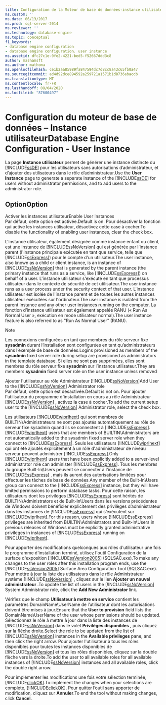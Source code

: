 ```yaml
---
title: Configuration de la Moteur de base de données-instance utilisateur | Microsoft Docs
ms.custom: ''
ms.date: 06/13/2017
ms.prod: sql-server-2014
ms.reviewer: ''
ms.technology: database-engine
ms.topic: conceptual
f1_keywords:
- database engine configuration
- database engine configuration, user instance
ms.assetid: dfc27c1e-0fe2-4221-bed5-f52667ddd3c8
author: mashamsft
ms.author: mathoma
ms.openlocfilehash: ce1b2aa85989fa847594dc7d8cc8a43c65fb0a47
ms.sourcegitcommit: ad4d92dce894592a259721a1571b1d8736abacdb
ms.translationtype: MT
ms.contentlocale: fr-FR
ms.lasthandoff: 08/04/2020
ms.locfileid: "87600497"
---
```

# <a name="database-engine-configuration---user-instance"></a><span data-ttu-id="65233-102">Configuration du moteur de base de données – Instance utilisateur</span><span class="sxs-lookup"><span data-stu-id="65233-102">Database Engine Configuration - User Instance</span></span>
  <span data-ttu-id="65233-103">La page **Instance utilisateur** permet de générer une instance distincte du [!INCLUDE[ssDE](../../includes/ssde-md.md)] pour les utilisateurs sans autorisations d’administrateur, et d’ajouter des utilisateurs dans le rôle d’administrateur.</span><span class="sxs-lookup"><span data-stu-id="65233-103">Use the **User Instance** page to generate a separate instance of the [!INCLUDE[ssDE](../../includes/ssde-md.md)] for users without administrator permissions, and to add users to the administrator role.</span></span>  
  
## <a name="option"></a><span data-ttu-id="65233-104">Option</span><span class="sxs-lookup"><span data-stu-id="65233-104">Option</span></span>  
 <span data-ttu-id="65233-105">Activer les instances utilisateur</span><span class="sxs-lookup"><span data-stu-id="65233-105">Enable User Instances</span></span>  
 <span data-ttu-id="65233-106">Par défaut, cette option est activée.</span><span class="sxs-lookup"><span data-stu-id="65233-106">Default is on.</span></span> <span data-ttu-id="65233-107">Pour désactiver la fonction qui active les instances utilisateur, désactivez cette case à cocher.</span><span class="sxs-lookup"><span data-stu-id="65233-107">To disable the functionality of enabling user instances, clear the check box.</span></span>  
  
 <span data-ttu-id="65233-108">L'instance utilisateur, également désignée comme instance enfant ou client, est une instance de [!INCLUDE[ssNoVersion](../../includes/ssnoversion-md.md)] qui est générée par l'instance parent (l'instance principale exécutée en tant que service, telle que [!INCLUDE[ssExpress](../../includes/ssexpress-md.md)]) pour le compte d'un utilisateur.</span><span class="sxs-lookup"><span data-stu-id="65233-108">The user instance, also known as a child or client instance, is an instance of [!INCLUDE[ssNoVersion](../../includes/ssnoversion-md.md)] that is generated by the parent instance (the primary instance that runs as a service, like [!INCLUDE[ssExpress](../../includes/ssexpress-md.md)]) on behalf of a user.</span></span> <span data-ttu-id="65233-109">L'instance utilisateur s'exécute en tant que processus utilisateur dans le contexte de sécurité de cet utilisateur.</span><span class="sxs-lookup"><span data-stu-id="65233-109">The user instance runs as a user process under the security context of that user.</span></span> <span data-ttu-id="65233-110">L'instance utilisateur est isolée de l'instance parent et de toutes les autres instances utilisateur exécutées sur l'ordinateur.</span><span class="sxs-lookup"><span data-stu-id="65233-110">The user instance is isolated from the parent instance and any other user instances running on the computer.</span></span> <span data-ttu-id="65233-111">La fonction d’instance utilisateur est également appelée RANU (« Run As Normal User », exécution en mode utilisateur normal).</span><span class="sxs-lookup"><span data-stu-id="65233-111">The user instance feature is also referred to as "Run As Normal User" (RANU).</span></span>  
  
> [!NOTE]  
>  <span data-ttu-id="65233-112">Les connexions configurées en tant que membres du rôle serveur fixe **sysadmin** durant l’installation sont configurées en tant qu’administrateurs dans l’exemple de base de données.</span><span class="sxs-lookup"><span data-stu-id="65233-112">Logins provisioned as members of the **sysadmin** fixed server role during setup are provisioned as administrators in the template database.</span></span> <span data-ttu-id="65233-113">Si elles ne sont pas supprimées, elles sont membres du rôle serveur fixe **sysadmin** sur l’instance utilisateur.</span><span class="sxs-lookup"><span data-stu-id="65233-113">They are members **sysadmin** fixed server role on the user instance unless removed</span></span>  
  
 <span data-ttu-id="65233-114">Ajouter l'utilisateur au rôle Administrateur [!INCLUDE[ssNoVersion](../../includes/ssnoversion-md.md)]</span><span class="sxs-lookup"><span data-stu-id="65233-114">Add User to the [!INCLUDE[ssNoVersion](../../includes/ssnoversion-md.md)] Administrator role</span></span>  
 <span data-ttu-id="65233-115">Par défaut, cette option est désactivée.</span><span class="sxs-lookup"><span data-stu-id="65233-115">Default is not on.</span></span> <span data-ttu-id="65233-116">Pour ajouter l'utilisateur du programme d'installation en cours au rôle Administrateur [!INCLUDE[ssNoVersion](../../includes/ssnoversion-md.md)] , activez la case à cocher.</span><span class="sxs-lookup"><span data-stu-id="65233-116">To add the current setup user to the [!INCLUDE[ssNoVersion](../../includes/ssnoversion-md.md)] Administrator role, select the check box.</span></span>  
  
 <span data-ttu-id="65233-117">Les utilisateurs [!INCLUDE[wiprlhext](../../includes/wiprlhext-md.md)] qui sont membres de BUILTIN\Administrateurs ne sont pas ajoutés automatiquement au rôle de serveur fixe sysadmin quand ils se connectent à [!INCLUDE[ssExpress](../../includes/ssexpress-md.md)].</span><span class="sxs-lookup"><span data-stu-id="65233-117">[!INCLUDE[wiprlhext](../../includes/wiprlhext-md.md)] users that are members of BUILTIN\Administrators are not automatically added to the sysadmin fixed server role when they connect to [!INCLUDE[ssExpress](../../includes/ssexpress-md.md)].</span></span> <span data-ttu-id="65233-118">Seuls les utilisateurs [!INCLUDE[wiprlhext](../../includes/wiprlhext-md.md)] qui ont été ajoutés explicitement à un rôle d'administrateur de niveau serveur peuvent administrer [!INCLUDE[ssExpress](../../includes/ssexpress-md.md)].</span><span class="sxs-lookup"><span data-stu-id="65233-118">Only [!INCLUDE[wiprlhext](../../includes/wiprlhext-md.md)] users that have been explicitly added to a server-level administrator role can administer [!INCLUDE[ssExpress](../../includes/ssexpress-md.md)].</span></span> <span data-ttu-id="65233-119">Tous les membres du groupe Built-In\Users peuvent se connecter à l'instance de [!INCLUDE[ssExpress](../../includes/ssexpress-md.md)] , mais ils auront des autorisations limitées pour effectuer les tâches de base de données.</span><span class="sxs-lookup"><span data-stu-id="65233-119">Any member of the Built-In\Users group can connect to the [!INCLUDE[ssExpress](../../includes/ssexpress-md.md)] instance, but they will have limited permissions to perform database tasks.</span></span> <span data-ttu-id="65233-120">Pour cette raison, les utilisateurs dont les privilèges [!INCLUDE[ssExpress](../../includes/ssexpress-md.md)] sont hérités de BUILTIN\Administrators et de Built-In\Users dans les versions précédentes de Windows doivent bénéficier explicitement des privilèges d’administrateur dans les instances de [!INCLUDE[ssExpress](../../includes/ssexpress-md.md)] qui s’exécutent sur [!INCLUDE[wiprlhext](../../includes/wiprlhext-md.md)].</span><span class="sxs-lookup"><span data-stu-id="65233-120">For this reason, users whose [!INCLUDE[ssExpress](../../includes/ssexpress-md.md)] privileges are inherited from BUILTIN\Administrators and Built-In\Users in previous releases of Windows must be explicitly granted administrative privileges in instances of [!INCLUDE[ssExpress](../../includes/ssexpress-md.md)] running on [!INCLUDE[wiprlhext](../../includes/wiprlhext-md.md)].</span></span>  
  
 <span data-ttu-id="65233-121">Pour apporter des modifications quelconques aux rôles d'utilisateur une fois le programme d'installation terminé, utilisez l'outil Configuration de la surface d'exposition [!INCLUDE[ssVersion2005](../../includes/ssversion2005-md.md)] (SQLSAC.exe).</span><span class="sxs-lookup"><span data-stu-id="65233-121">To make any changes to the user roles after this installation program ends, use the [!INCLUDE[ssVersion2005](../../includes/ssversion2005-md.md)] Surface Area Configuration Tool (SQLSAC.exe).</span></span> <span data-ttu-id="65233-122">Pour mettre à jour la liste des utilisateurs dans le rôle Administrateur système [!INCLUDE[ssNoVersion](../../includes/ssnoversion-md.md)] , cliquez sur le lien **Ajouter un nouvel administrateur** .</span><span class="sxs-lookup"><span data-stu-id="65233-122">To update the list of users in the [!INCLUDE[ssNoVersion](../../includes/ssnoversion-md.md)] System Administrator role, click the **Add New Administrator** link.</span></span>  
  
 <span data-ttu-id="65233-123">Vérifiez que le champ **Utilisateur à mettre en service** contient les paramètres DomainName\UserName de l’utilisateur dont les autorisations doivent être mises à jour.</span><span class="sxs-lookup"><span data-stu-id="65233-123">Ensure that the **User to provision** field lists the DomainName\UserName of the user whose permissions should be updated.</span></span> <span data-ttu-id="65233-124">Sélectionnez le rôle à mettre à jour dans la liste des instances de [!INCLUDE[ssNoVersion](../../includes/ssnoversion-md.md)] dans le volet **Privilèges disponibles** , puis cliquez sur la flèche droite.</span><span class="sxs-lookup"><span data-stu-id="65233-124">Select the role to be updated from the list of [!INCLUDE[ssNoVersion](../../includes/ssnoversion-md.md)] instances in the **Available privileges** pane, and then click the right arrow.</span></span> <span data-ttu-id="65233-125">Pour ajouter l'utilisateur à tous les rôles disponibles pour toutes les instances disponibles de [!INCLUDE[ssNoVersion](../../includes/ssnoversion-md.md)] et tous les rôles disponibles, cliquez sur la double flèche vers la droite.</span><span class="sxs-lookup"><span data-stu-id="65233-125">To add the user to all available roles for all available instances of [!INCLUDE[ssNoVersion](../../includes/ssnoversion-md.md)] instances and all available roles, click the double right arrow.</span></span>  
  
 <span data-ttu-id="65233-126">Pour implémenter les modifications une fois votre sélection terminée, [!INCLUDE[clickOK](../../includes/clickok-md.md)].</span><span class="sxs-lookup"><span data-stu-id="65233-126">To implement the changes when your selections are complete, [!INCLUDE[clickOK](../../includes/clickok-md.md)].</span></span> <span data-ttu-id="65233-127">Pour quitter l’outil sans apporter de modification, cliquez sur **Annuler**.</span><span class="sxs-lookup"><span data-stu-id="65233-127">To end the tool without making changes, click **Cancel**.</span></span>  
  
  
